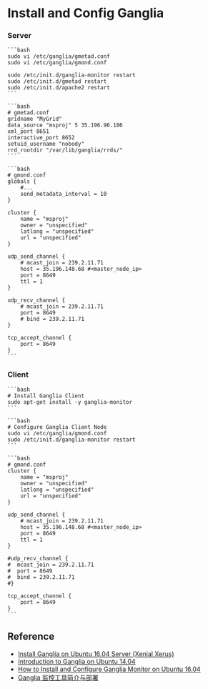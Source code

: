 # Install and Config Ganglia


### Server
	
	```bash
	sudo vi /etc/ganglia/gmetad.conf
	sudo vi /etc/ganglia/gmond.conf

	sudo /etc/init.d/ganglia-monitor restart
	sudo /etc/init.d/gmetad restart
	sudo /etc/init.d/apache2 restart
	```
	
	```bash
	# gmetad.conf
	gridname "MyGrid"
	data_source "msproj" 5 35.196.96.186
	xml_port 8651
	interactive_port 8652
	setuid_username "nobody"
	rrd_rootdir "/var/lib/ganglia/rrds/"
	```
	
	```bash
	# gmond.conf
	globals {
		#...
		send_metadata_interval = 10
	}
	
	cluster {
		name = "msproj"
		owner = "unspecified"
		latlong = "unspecified"
		url = "unspecified"
	}
	
	udp_send_channel {
		# mcast_join = 239.2.11.71
		host = 35.196.148.68 #<master_node_ip>
		port = 8649
		ttl = 1
	}
	
	udp_recv_channel {
		# mcast_join = 239.2.11.71
		port = 8649
		# bind = 239.2.11.71
	}
	
	tcp_accept_channel { 
		port = 8649 
	}
	```
	
### Client

	```bash
	# Install Ganglia Client
	sudo apt-get install -y ganglia-monitor
	```

	```bash
	# Configure Ganglia Client Node
	sudo vi /etc/ganglia/gmond.conf
	sudo /etc/init.d/ganglia-monitor restart
	```

	```bash
	# gmond.conf
	cluster {
		name = "msproj"
		owner = "unspecified"
		latlong = "unspecified"
		url = "unspecified"
	}
	
	udp_send_channel {
		# mcast_join = 239.2.11.71
		host = 35.196.148.68 #<master_node_ip>
		port = 8649
		ttl = 1
	}
	
	#udp_recv_channel {
	#  mcast_join = 239.2.11.71
	#  port = 8649
	#  bind = 239.2.11.71
	#}

	tcp_accept_channel { 
		port = 8649 
	}
	```

## Reference
- [Install Ganglia on Ubuntu 16.04 Server (Xenial Xerus)](http://www.ubuntugeek.com/install-ganglia-on-ubuntu-16-04-server-xenial-xerus.html)
- [Introduction to Ganglia on Ubuntu 14.04](https://www.digitalocean.com/community/tutorials/introduction-to-ganglia-on-ubuntu-14-04)
- [How to Install and Configure Ganglia Monitor on Ubuntu 16.04](https://hostpresto.com/community/tutorials/how-to-install-and-configure-ganglia-monitor-on-ubuntu-16-04/)
- [Ganglia 监控工具简介与部署](https://blog.yangx.site/2016/06/23/ganglia-monitoring-tool/)